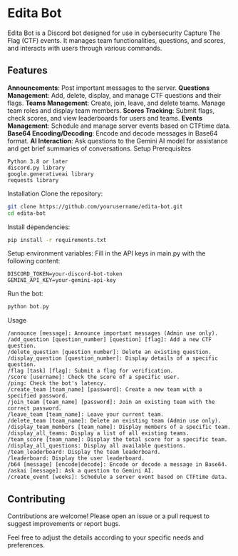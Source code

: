 # Edita Bot
Edita Bot is a Discord bot designed for use in cybersecurity Capture The Flag (CTF) events. It manages team functionalities, questions, and scores, and interacts with users through various commands.

## Features
**Announcements**: Post important messages to the server.
**Questions Management**: Add, delete, display, and manage CTF questions and their flags.
**Teams Management**: Create, join, leave, and delete teams. Manage team roles and display team members.
**Scores Tracking**: Submit flags, check scores, and view leaderboards for users and teams.
**Events Management**: Schedule and manage server events based on CTFtime data.
**Base64 Encoding/Decoding**: Encode and decode messages in Base64 format.
**AI Interaction**: Ask questions to the Gemini AI model for assistance and get brief summaries of conversations.
Setup
Prerequisites
```
Python 3.8 or later
discord.py library
google.generativeai library
requests library
```
Installation
Clone the repository:
```sh
git clone https://github.com/yourusername/edita-bot.git
cd edita-bot
```
Install dependencies:

```sh
pip install -r requirements.txt
```
Setup environment variables:
Fill in the API keys in main.py with the following content:

```env
DISCORD_TOKEN=your-discord-bot-token
GEMINI_API_KEY=your-gemini-api-key
```
Run the bot:

```sh
python bot.py
```
Usage
```
/announce [message]: Announce important messages (Admin use only).
/add_question [question_number] [question] [flag]: Add a new CTF question.
/delete_question [question_number]: Delete an existing question.
/display_question [question_number]: Display details of a specific question.
/flag [task] [flag]: Submit a flag for verification.
/score [username]: Check the score of a specific user.
/ping: Check the bot's latency.
/create_team [team_name] [password]: Create a new team with a specified password.
/join_team [team_name] [password]: Join an existing team with the correct password.
/leave_team [team_name]: Leave your current team.
/delete_team [team_name]: Delete an existing team (Admin use only).
/display_team_members [team_name]: Display members of a specific team.
/display_all_teams: Display a list of all existing teams.
/team_score [team_name]: Display the total score for a specific team.
/display_all_questions: Display all available questions.
/team_leaderboard: Display the team leaderboard.
/leaderboard: Display the user leaderboard.
/b64 [message] [encode|decode]: Encode or decode a message in Base64.
/askai [message]: Ask a question to Gemini AI.
/create_event [weeks]: Schedule a server event based on CTFtime data.
```
## Contributing
Contributions are welcome! Please open an issue or a pull request to suggest improvements or report bugs.


Feel free to adjust the details according to your specific needs and preferences.



